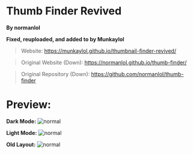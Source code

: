 # Thumb Finder Revived
**By normanlol**

**Fixed, reuploaded, and added to by Munkaylol**

> Website: https://munkaylol.github.io/thumbnail-finder-revived/

> Original Website (Down): https://normanlol.github.io/thumb-finder/

> Original Repository (Down): https://github.com/normanlol/thumb-finder

# Preview:

**Dark Mode:**
![normal](https://i.imgur.com/8DjCYQY.png)

**Light Mode:**
![normal](https://i.imgur.com/pNHd0Jy.png)

**Old Layout:**
![normal](https://i.imgur.com/hxjUD7a.png)
